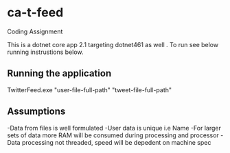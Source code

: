 # ca-t-feed
Coding Assignment 

This is a dotnet core app 2.1 targeting dotnet461 as well . To run see below running instrustions below.

## Running the application
TwitterFeed.exe "user-file-full-path" "tweet-file-full-path"

## Assumptions 
-Data from files is well formulated
-User data is unique i.e Name
-For larger sets of data more RAM will be consumed during processing and processor
-Data processing not threaded, speed will be depedent on machine spec

